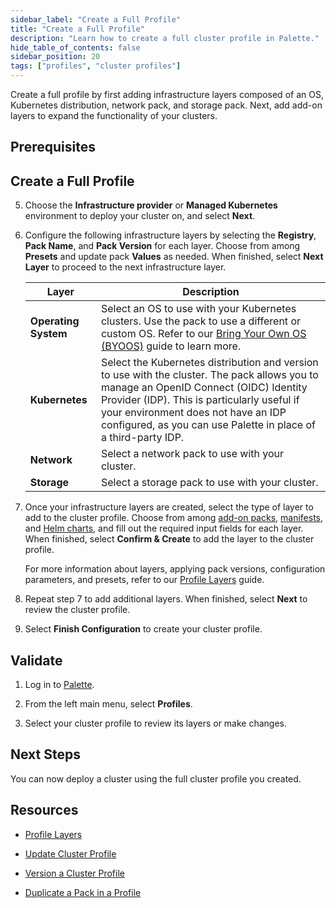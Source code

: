 ```yaml
---
sidebar_label: "Create a Full Profile"
title: "Create a Full Profile"
description: "Learn how to create a full cluster profile in Palette."
hide_table_of_contents: false
sidebar_position: 20
tags: ["profiles", "cluster profiles"]
---
```


Create a full profile by first adding infrastructure layers composed of an OS, Kubernetes distribution, network pack,
and storage pack. Next, add add-on layers to expand the functionality of your clusters.

## Prerequisites

<PartialsComponent category="profiles" name="create-profile-prerequisites" />

## Create a Full Profile

<PartialsComponent category="profiles" name="create-profile-enablement" edition="Full" />

5. Choose the **Infrastructure provider** or **Managed Kubernetes** environment to deploy your cluster on, and select
   **Next**.

   <!-- :::info

   Cluster profiles created from a Tech Preview cloud type are intended for clusters that a cloud provider deploys using
   Palette's generic framework built upon the open source Cluster API (CAPI) initiative.

   When creating a profile using a Tech Preview cloud type, you do not have to specify anything for the OS or Kubernetes
   layers. Out-of-the-box packs are provided for the network and storage profile layers.

   ::: -->

<!-- prettier-ignore-start -->

6. Configure the following infrastructure layers by selecting the **Registry**, **Pack Name**, and **Pack Version** for each layer. Choose from among **Presets** and update pack **Values** as needed. When finished, select **Next Layer** to proceed to the next infrastructure layer.

      | **Layer**            | **Description**                                                                                                                                                                                                                                                                                                                                                                                                                                |
      | -------------------- | ---------------------------------------------------------------------------------------------------------------------------------------------------------------------------------------------------------------------------------------------------------------------------------------------------------------------------------------------------------------------------------------------------------------------------------------------- |
      | **Operating System** | Select an OS to use with your Kubernetes clusters. Use the <VersionedLink text="Bring Your Own OS (BYOOS)" url="/integrations/packs/?pack=generic-byoi" /> pack to use a different or custom OS. Refer to our [Bring Your Own OS (BYOOS)](../../../byoos/byoos.md) guide to learn more.                                                                                                                                                                                                                             |
      | **Kubernetes**       | Select the Kubernetes distribution and version to use with the cluster. The <VersionedLink text="Palette eXtended Kubernetes (PXK)" url="/integrations/packs/?pack=kubernetes" /> pack allows you to manage an OpenID Connect (OIDC) Identity Provider (IDP). This is particularly useful if your environment does not have an IDP configured, as you can use Palette in place of a third-party IDP. |
      | **Network**          | Select a network pack to use with your cluster.                                                                                                                                                                                                                                                                                                                                                                                               |
      | **Storage**          | Select a storage pack to use with your cluster.                                                                                                                                                                                                                                                                                                                                                                                               |

<!-- prettier-ignore-end -->

7. Once your infrastructure layers are created, select the type of layer to add to the cluster profile. Choose from
   among [add-on packs](../create-cluster-profiles/create-addon-profile/create-pack-addon.md),
   [manifests](../create-cluster-profiles/create-addon-profile/create-manifest-addon.md), and
   [Helm charts](../create-cluster-profiles/create-addon-profile/create-helm-addon.md), and fill out the required input
   fields for each layer. When finished, select **Confirm & Create** to add the layer to the cluster profile.

   For more information about layers, applying pack versions, configuration parameters, and presets, refer to our
   [Profile Layers](../cluster-profiles.md#profile-layers) guide.

8. Repeat step 7 to add additional layers. When finished, select **Next** to review the cluster profile.

9. Select **Finish Configuration** to create your cluster profile.

## Validate

1. Log in to [Palette](https://console.spectrocloud.com).

2. From the left main menu, select **Profiles**.

3. Select your cluster profile to review its layers or make changes.

## Next Steps

You can now deploy a cluster using the full cluster profile you created.

<PartialsComponent category="profiles" name="create-profile-next-steps" />

## Resources

- [Profile Layers](../cluster-profiles.md#profile-layers)

- [Update Cluster Profile](../modify-cluster-profiles/update-cluster-profile.md)

- [Version a Cluster Profile](../modify-cluster-profiles/version-cluster-profile.md)

- [Duplicate a Pack in a Profile](duplicate-pack-in-profile.md)
